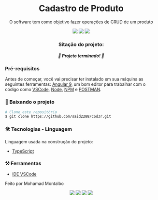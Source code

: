 
<h1 align="center">Cadastro de Produto</h1>

<p align="center">O software tem como objetivo fazer operações de CRUD de um produto</p>

<div align="center">
<img src="https://img.shields.io/badge/-Angular-critical"/>
<img src="https://img.shields.io/badge/-TypeScript-informational"/>
<img src="https://img.shields.io/badge/License-MIT-blue"/>
</div>

<h3 align="center">Sitação do projeto:</h3>
<h5 align="center">🚀 Projeto terminado! 🚀</h5>


### Pré-requisitos

Antes de começar, você vai precisar ter instalado em sua máquina as seguintes ferramentas:
[Angular 9](https://angular.io/), um bom editor para trabalhar com o código como [VSCode](https://code.visualstudio.com/),
[Node](https://nodejs.org/en/), [NPM](https://www.npmjs.com/) e [POSTMAN](https://www.postman.com/).


### 🎲 Baixando o projeto

```bash
# Clone este repositório
$ git clone https://github.com/said2288/cod3r.git
```

### 🛠 Tecnologias - Linguagem

Linguagem usada na construção do projeto:

- [TypeScript](https://google.github.io/styleguide/tsguide.html)


### ⚒️ Ferramentas

- [IDE VSCode](https://code.visualstudio.com/)

Feito por Mohamad Montalbo

<div align="center"><img src="https://img.shields.io/badge/(19) 983999224-25D366?&style=for-the-badge&logo=whatsapp&logoColor=white"/>
<img src="https://img.shields.io/badge/Mohamad Montalbo-%230077B5.svg?&style=for-the-badge&logo=linkedin&logoColor=white"/>
<img src="https://img.shields.io/badge/montalbo005@gmail.com-D14836?&style=for-the-badge&logo=gmail&logoColor=white"/>
<img src="https://img.shields.io/badge/said2288@hotmail.com-0078D4?logo=microsoft-outlook&logoColor=white&style=for-the-badge"/>
</div>
